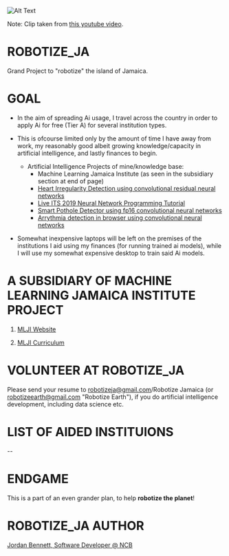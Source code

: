
![Alt Text](https://github.com/JordanMicahBennett/ROBOTIZE_JA/blob/master/data/Jamaica%20Unseen%20Natural%20Beauty%20_short.gif)

Note: Clip taken from [this youtube video](https://www.youtube.com/watch?v=JbaM9xlfLOE).

# ROBOTIZE_JA 
Grand Project to "robotize" the island of Jamaica.

# GOAL
* In the aim of spreading Ai usage, I travel across the country in order to apply Ai for free (Tier A) for several institution types. 

* This is ofcourse limited only by the amount of time I have away from work, my reasonably good albeit growing knowledge/capacity in artificial intelligence, and lastly finances to begin. 
    * Artificial Intelligence Projects of mine/knowledge base:
        * Machine Learning Jamaica Institute (as seen in the subsidiary section at end of page)
        * [Heart Irregularity Detection using convolutional residual neural networks](https://github.com/JordanMicahBennett/EJECTION-FRACTION-IRREGULARITY-DETECTION-MODEL)
        * [Live ITS 2019 Neural Network Programming Tutorial](https://github.com/JordanMicahBennett/Live-ITS-2019-Artificial-Neural-Network-Tutorial-Code)
        * [Smart Pothole Detector using fp16 convolutional neural networks](https://github.com/JordanMicahBennett/Smart-Ai-Pothole-Detector------Powered-by-Tensorflow-TensorRT-on-Google-Colab-and-or-Jetson-Nano)
        * [Arrythmia detection in browser using convolutional neural networks](https://github.com/JordanMicahBennett/Browser-Ai-Arrhythmia-Detection)
        
* Somewhat inexpensive laptops will be left on the premises of the institutions I aid using my finances (for running trained ai models), while I will use my somewhat expensive desktop to train said Ai models.

# A SUBSIDIARY OF MACHINE LEARNING JAMAICA INSTITUTE PROJECT
1. [MLJI Website](http://mlj-institute.rf.gd/)

2. [MLJI Curriculum](https://github.com/JordanMicahBennett/Machine-Learning-Jamaica-Institute_Curriculum_MainPage/blob/master/README.md)


# VOLUNTEER AT ROBOTIZE_JA
Please send your resume to robotizeja@gmail.com/Robotize Jamaica (or robotizeearth@gmail.com "Robotize Earth"), if you do artificial intelligence development, including data science etc.

# LIST OF AIDED INSTITUIONS 

--

# ENDGAME
This is a part of an even grander plan, to help **robotize the planet**!


# ROBOTIZE_JA AUTHOR
[Jordan Bennett, Software Developer @ NCB](https://www.linkedin.com/in/programminggodjordan/)
